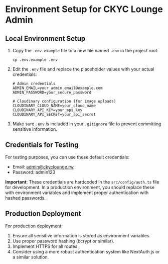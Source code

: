 
# Environment Setup for CKYC Lounge Admin

## Local Environment Setup

1. Copy the `.env.example` file to a new file named `.env` in the project root:
   ```
   cp .env.example .env
   ```

2. Edit the `.env` file and replace the placeholder values with your actual credentials:
   ```
   # Admin credentials
   ADMIN_EMAIL=your_admin_email@example.com
   ADMIN_PASSWORD=your_secure_password
   
   # Cloudinary configuration (for image uploads)
   CLOUDINARY_CLOUD_NAME=your_cloud_name
   CLOUDINARY_API_KEY=your_api_key
   CLOUDINARY_API_SECRET=your_api_secret
   ```

3. Make sure `.env` is included in your `.gitignore` file to prevent committing sensitive information.

## Credentials for Testing

For testing purposes, you can use these default credentials:
- Email: admin@ckyclounge.rw
- Password: admin123

**Important**: These credentials are hardcoded in the `src/config/auth.ts` file for development. In a production environment, you should replace these with environment variables and implement proper authentication with hashed passwords.

## Production Deployment

For production deployment:

1. Ensure all sensitive information is stored as environment variables.
2. Use proper password hashing (bcrypt or similar).
3. Implement HTTPS for all routes.
4. Consider using a more robust authentication system like NextAuth.js or a similar solution.
